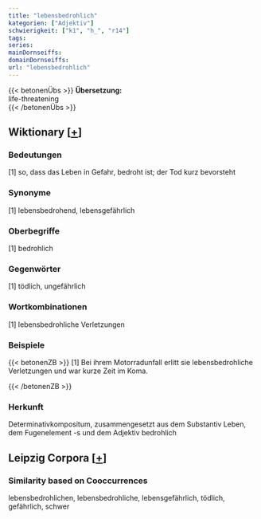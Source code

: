 ```yaml
---
title: "lebensbedrohlich"
kategorien: ["Adjektiv"]
schwierigkeit: ["k1", "h_", "r14"]
tags:
series:
mainDornseiffs:
domainDornseiffs:
url: "lebensbedrohlich"
---
```


{{< betonenÜbs >}}
**Übersetzung:**  
life-threatening  
{{< /betonenÜbs >}}

## Wiktionary [[+](https://de.wiktionary.org/wiki/lebensbedrohlich)]

### Bedeutungen
[1] so, dass das Leben in Gefahr, bedroht ist; der Tod kurz bevorsteht  

### Synonyme
[1] lebensbedrohend, lebensgefährlich  

### Oberbegriffe
[1] bedrohlich  

### Gegenwörter
[1] tödlich, ungefährlich  

### Wortkombinationen
[1] lebensbedrohliche Verletzungen  

### Beispiele
{{< betonenZB >}}
[1] Bei ihrem Motorradunfall erlitt sie lebensbedrohliche Verletzungen und war kurze Zeit im Koma.  

{{< /betonenZB >}}
### Herkunft
Determinativkompositum, zusammengesetzt aus dem Substantiv Leben, dem Fugenelement -s und dem Adjektiv bedrohlich  


## Leipzig Corpora [[+](https://corpora.uni-leipzig.de/en/res?word=lebensbedrohlich&corpusId=deu_newscrawl-public_2018)]


### Similarity based on Cooccurrences
lebensbedrohlichen, lebensbedrohliche, lebensgefährlich, tödlich, gefährlich, schwer

